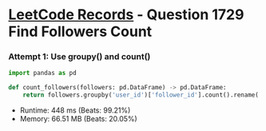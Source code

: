 # [LeetCode Records](../../README.md) - Question 1729 Find Followers Count

### Attempt 1: Use groupy() and count()
```py
import pandas as pd

def count_followers(followers: pd.DataFrame) -> pd.DataFrame:
    return followers.groupby('user_id')['follower_id'].count().rename('followers_count').reset_index().sort_values('user_id')
```
- Runtime: 448 ms (Beats: 99.21%)
- Memory: 66.51 MB (Beats: 20.05%)

<br>

